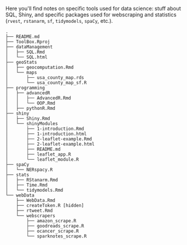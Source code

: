 Here you'll find notes on specific tools used for data science: stuff about SQL, Shiny, and specific packages used for webscraping and statistics (`rvest`, `rstanarm`, `sf`, `tidymodels`, `spaCy`, etc.).

```
.
├── README.md
├── ToolBox.Rproj
├── dataManagement
│   ├── SQL.Rmd
│   └── SQL.html
├── geoStats
│   ├── geocomputation.Rmd
│   └── maps
│       ├── usa_county_map.rds
│       └── usa_county_map_sf.R
├── programming
│   ├── advancedR
│   │   ├── AdvancedR.Rmd
│   │   └── OOP.Rmd
│   ├── pythonR.Rmd
├── shiny
│   ├── Shiny.Rmd
│   └── shinyModules
│       ├── 1-introduction.Rmd
│       ├── 1-introduction.html
│       ├── 2-leaflet-example.Rmd
│       ├── 2-leaflet-example.html
│       ├── README.md
│       ├── leaflet_app.R
│       └── leaflet_module.R
├── spaCy
│   └── NERspacy.R
├── stats
│   ├── RStanarm.Rmd
│   ├── Time.Rmd
│   └── tidymodels.Rmd
└── webData
    ├── WebData.Rmd
    ├── createToken.R [hidden]
    ├── rtweet.Rmd
    └── webscrapers
        ├── amazon_scrape.R
        ├── goodreads_scrape.R
        ├── ocancer_scrape.R
        └── sparknotes_scrape.R
```